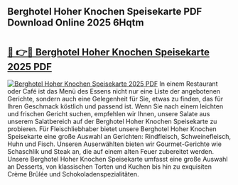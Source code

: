 ## Berghotel Hoher Knochen Speisekarte PDF Download Online 2025 6Hqtm

# <h2><a href="http://gcbo6ul.nevu.top/?p=Berghotel+Hoher+Knochen+Speisekarte">🔗 👉🔴 Berghotel Hoher Knochen Speisekarte 2025 PDF</a></h2>

[![Berghotel Hoher Knochen Speisekarte 2025 PDF](https://i.imgur.com/dBaPXMq.png)](http://gcbo6ul.nevu.top/?p=Berghotel+Hoher+Knochen+Speisekarte)
In einem Restaurant oder Café ist das Menü des Essens nicht nur eine Liste der angebotenen Gerichte, sondern auch eine Gelegenheit für Sie, etwas zu finden, das für Ihren Geschmack köstlich und passend ist. Wenn Sie nach einem leichten und frischen Gericht suchen, empfehlen wir Ihnen, unsere Salate aus unserem Salatbereich auf der Berghotel Hoher Knochen Speisekarte zu probieren. Für Fleischliebhaber bietet unsere Berghotel Hoher Knochen Speisekarte eine große Auswahl an Gerichten: Rindfleisch, Schweinefleisch, Huhn und Fisch. Unseren Auserwählten bieten wir Gourmet-Gerichte wie Schaschlik und Steak an, die auf einem alten Feuer zubereitet werden. Unsere Berghotel Hoher Knochen Speisekarte umfasst eine große Auswahl an Desserts, von klassischen Torten und Kuchen bis hin zu exquisiten Crème Brûlée und Schokoladenspezialitäten.
